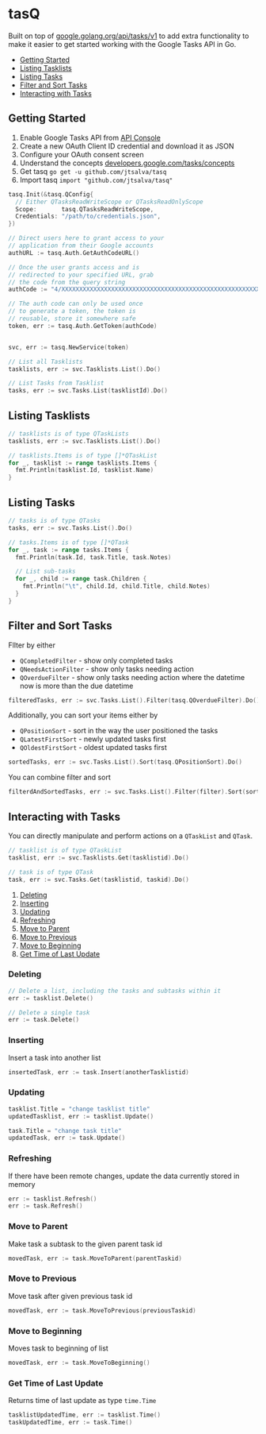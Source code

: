 # tasQ
Built on top of [google.golang.org/api/tasks/v1](https://google.golang.org/api/tasks/v1) to add extra functionality to make it easier to get started working with the Google Tasks API in Go.

* [Getting Started](#getting-started)
* [Listing Tasklists](#listing-tasklists)
* [Listing Tasks](#listing-tasks)
* [Filter and Sort Tasks](#filter-and-sort-tasks)
* [Interacting with Tasks](#interacting-with-tasks)

## Getting Started
1. Enable Google Tasks API from [API Console](https://console.developers.google.com/)
2. Create a new OAuth Client ID credential and download it as JSON
3. Configure your OAuth consent screen
4. Understand the concepts [developers.google.com/tasks/concepts](https://developers.google.com/tasks/concepts)
5. Get tasq `go get -u github.com/jtsalva/tasq`
6. Import tasq `import "github.com/jtsalva/tasq"`

```Go
tasq.Init(&tasq.QConfig{
  // Either QTasksReadWriteScope or QTasksReadOnlyScope
  Scope:       tasq.QTasksReadWriteScope,
  Credentials: "/path/to/credentials.json",
})

// Direct users here to grant access to your
// application from their Google accounts
authURL := tasq.Auth.GetAuthCodeURL()

// Once the user grants access and is
// redirected to your specified URL, grab
// the code from the query string
authCode := "4/XXXXXXXXXXXXXXXXXXXXXXXXXXXXXXXXXXXXXXXXXXXXXXXXXXXXXXXXXXXXXXXXXXXXXX-XXXXXXXXXXXXXXX"

// The auth code can only be used once
// to generate a token, the token is
// reusable, store it somewhere safe
token, err := tasq.Auth.GetToken(authCode)


svc, err := tasq.NewService(token)

// List all Tasklists
tasklists, err := svc.Tasklists.List().Do()

// List Tasks from Tasklist
tasks, err := svc.Tasks.List(tasklistId).Do()
```

## Listing Tasklists
```Go
// tasklists is of type QTaskLists
tasklists, err := svc.Tasklists.List().Do()

// tasklists.Items is of type []*QTaskList
for _, tasklist := range tasklists.Items {
  fmt.Println(tasklist.Id, tasklist.Name)
}
```

## Listing Tasks
```Go
// tasks is of type QTasks
tasks, err := svc.Tasks.List().Do()

// tasks.Items is of type []*QTask
for _, task := range tasks.Items {
  fmt.Println(task.Id, task.Title, task.Notes)

  // List sub-tasks
  for _, child := range task.Children {
    fmt.Println("\t", child.Id, child.Title, child.Notes)
  }
}
```

## Filter and Sort Tasks
Fllter by either
* `QCompletedFilter` - show only completed tasks
* `QNeedsActionFilter` - show only tasks needing action
* `QOverdueFilter` - show only tasks needing action where the datetime now is more than the due datetime
```Go
filteredTasks, err := svc.Tasks.List().Filter(tasq.QOverdueFilter).Do()
```
Additionally, you can sort your items either by
* `QPositionSort` - sort in the way the user positioned the tasks
* `QLatestFirstSort` - newly updated tasks first
* `QOldestFirstSort` - oldest updated tasks first
```Go
sortedTasks, err := svc.Tasks.List().Sort(tasq.QPositionSort).Do()
```
You can combine filter and sort
```Go
filterdAndSortedTasks, err := svc.Tasks.List().Filter(filter).Sort(sort).Do()
```

## Interacting with Tasks
You can directly manipulate and perform actions on a `QTaskList` and `QTask`.
```Go
// tasklist is of type QTaskList
tasklist, err := svc.Tasklists.Get(tasklistid).Do()

// task is of type QTask
task, err := svc.Tasks.Get(tasklistid, taskid).Do()
```

1. [Deleting](#deleting)
2. [Inserting](#inserting)
3. [Updating](#updating)
4. [Refreshing](#refreshing)
5. [Move to Parent](#move-to-parent)
6. [Move to Previous](#move-to-previous)
7. [Move to Beginning](#move-to-beginning)
8. [Get Time of Last Update](#get-time-of-last-update)

### Deleting
```Go
// Delete a list, including the tasks and subtasks within it
err := tasklist.Delete()

// Delete a single task
err := task.Delete()
```

### Inserting
Insert a task into another list
```Go
insertedTask, err := task.Insert(anotherTasklistid)
```

### Updating
```Go
tasklist.Title = "change tasklist title"
updatedTasklist, err := tasklist.Update()

task.Title = "change task title"
updatedTask, err := task.Update()
```

### Refreshing
If there have been remote changes, update the data currently stored in memory
```Go
err := tasklist.Refresh()
err := task.Refresh()
```

### Move to Parent
Make task a subtask to the given parent task id
```Go
movedTask, err := task.MoveToParent(parentTaskid)
```

### Move to Previous
Move task after given previous task id
```Go
movedTask, err := task.MoveToPrevious(previousTaskid)
```

### Move to Beginning
Moves task to beginning of list
```Go
movedTask, err := task.MoveToBeginning()
```

### Get Time of Last Update
Returns time of last update as type `time.Time`
```Go
tasklistUpdatedTime, err := tasklist.Time()
taskUpdatedTime, err := task.Time()
```